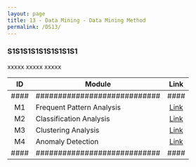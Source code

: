 ```yaml
---
layout: page
title: 13 - Data Mining - Data Mining Method
permalink: /DS13/
---
```


<h3>S1S1S1S1S1S1S1S1S1</h3>

xxxxx xxxxx xxxxx

| ID | Module                     |Link|
|:--:|----------------------------|:--:|
|####|############################|####|
| M1 | Frequent Pattern Analysis  |[Link](/02-MSDS-Courses/MSDS11/M1/)|
| M2 | Classification Analysis    |[Link](/02-MSDS-Courses/MSDS11/M2/)|
| M3 | Clustering Analysis        |[Link](/02-MSDS-Courses/MSDS11/M3/)|
| M4 | Anomaly Detection          |[Link](/02-MSDS-Courses/MSDS11/M4/)|
|####|############################|####|

